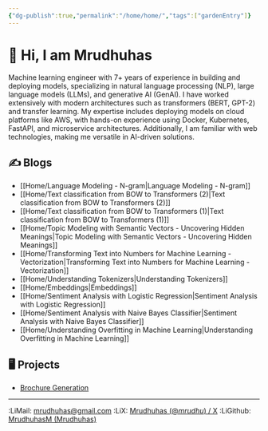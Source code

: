 ```yaml
---
{"dg-publish":true,"permalink":"/home/home/","tags":["gardenEntry"]}
---
```



# 👋 Hi, I am Mrudhuhas

Machine learning engineer with 7+ years of experience in building and deploying models, specializing in natural language processing (NLP), large language models (LLMs), and generative AI (GenAI). I have worked extensively with modern architectures such as transformers (BERT, GPT-2) and transfer learning. My expertise includes deploying models on cloud platforms like AWS, with hands-on experience using Docker, Kubernetes, FastAPI, and microservice architectures. Additionally, I am familiar with web technologies, making me versatile in AI-driven solutions.


## ✍ Blogs

- [[Home/Language Modeling - N-gram\|Language Modeling - N-gram]]
- [[Home/Text classification from BOW to Transformers (2)\|Text classification from BOW to Transformers (2)]]
- [[Home/Text classification from BOW to Transformers (1)\|Text classification from BOW to Transformers (1)]]
- [[Home/Topic Modeling with Semantic Vectors - Uncovering Hidden Meanings\|Topic Modeling with Semantic Vectors - Uncovering Hidden Meanings]]
- [[Home/Transforming Text into Numbers for Machine Learning - Vectorization\|Transforming Text into Numbers for Machine Learning - Vectorization]]
- [[Home/Understanding Tokenizers\|Understanding Tokenizers]]
- [[Home/Embeddings\|Embeddings]]
- [[Home/Sentiment Analysis with Logistic Regression\|Sentiment Analysis with Logistic Regression]]
- [[Home/Sentiment Analysis with Naive Bayes Classifier\|Sentiment Analysis with Naive Bayes Classifier]]
- [[Home/Understanding Overfitting in Machine Learning\|Understanding Overfitting in Machine Learning]]


## 🖥 Projects

- [Brochure Generation]([MrudhuhasM/brochure-generation](https://github.com/MrudhuhasM/brochure-generation))


---
:LiMail: mrudhuhas@gmail.com
:LiX: [Mrudhuhas (@_mrudhu_) / X](https://x.com/_mrudhu_)
:LiGithub: [MrudhuhasM (Mrudhuhas)](https://github.com/MrudhuhasM)
